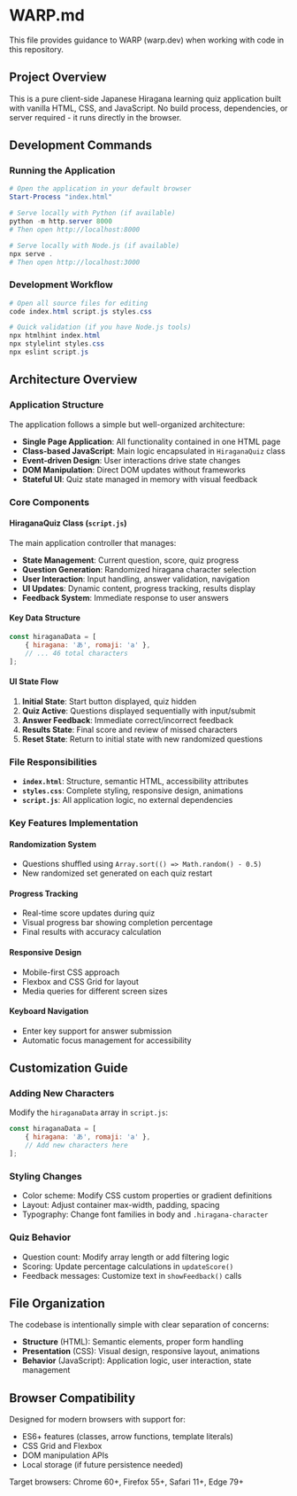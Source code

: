 # WARP.md

This file provides guidance to WARP (warp.dev) when working with code in this repository.

## Project Overview

This is a pure client-side Japanese Hiragana learning quiz application built with vanilla HTML, CSS, and JavaScript. No build process, dependencies, or server required - it runs directly in the browser.

## Development Commands

### Running the Application
```powershell
# Open the application in your default browser
Start-Process "index.html"
```

```powershell
# Serve locally with Python (if available)
python -m http.server 8000
# Then open http://localhost:8000
```

```powershell
# Serve locally with Node.js (if available)
npx serve .
# Then open http://localhost:3000
```

### Development Workflow
```powershell
# Open all source files for editing
code index.html script.js styles.css

# Quick validation (if you have Node.js tools)
npx htmlhint index.html
npx stylelint styles.css
npx eslint script.js
```

## Architecture Overview

### Application Structure
The application follows a simple but well-organized architecture:

- **Single Page Application**: All functionality contained in one HTML page
- **Class-based JavaScript**: Main logic encapsulated in `HiraganaQuiz` class
- **Event-driven Design**: User interactions drive state changes
- **DOM Manipulation**: Direct DOM updates without frameworks
- **Stateful UI**: Quiz state managed in memory with visual feedback

### Core Components

#### HiraganaQuiz Class (`script.js`)
The main application controller that manages:
- **State Management**: Current question, score, quiz progress
- **Question Generation**: Randomized hiragana character selection
- **User Interaction**: Input handling, answer validation, navigation
- **UI Updates**: Dynamic content, progress tracking, results display
- **Feedback System**: Immediate response to user answers

#### Key Data Structure
```javascript path=null start=null
const hiraganaData = [
    { hiragana: 'あ', romaji: 'a' },
    // ... 46 total characters
];
```

#### UI State Flow
1. **Initial State**: Start button displayed, quiz hidden
2. **Quiz Active**: Questions displayed sequentially with input/submit
3. **Answer Feedback**: Immediate correct/incorrect feedback
4. **Results State**: Final score and review of missed characters
5. **Reset State**: Return to initial state with new randomized questions

### File Responsibilities

- **`index.html`**: Structure, semantic HTML, accessibility attributes
- **`styles.css`**: Complete styling, responsive design, animations
- **`script.js`**: All application logic, no external dependencies

### Key Features Implementation

#### Randomization System
- Questions shuffled using `Array.sort(() => Math.random() - 0.5)`
- New randomized set generated on each quiz restart

#### Progress Tracking
- Real-time score updates during quiz
- Visual progress bar showing completion percentage
- Final results with accuracy calculation

#### Responsive Design
- Mobile-first CSS approach
- Flexbox and CSS Grid for layout
- Media queries for different screen sizes

#### Keyboard Navigation
- Enter key support for answer submission
- Automatic focus management for accessibility

## Customization Guide

### Adding New Characters
Modify the `hiraganaData` array in `script.js`:
```javascript path=/Users/xynah/hiragana-quiz/script.js start=2
const hiraganaData = [
    { hiragana: 'あ', romaji: 'a' },
    // Add new characters here
];
```

### Styling Changes
- Color scheme: Modify CSS custom properties or gradient definitions
- Layout: Adjust container max-width, padding, spacing
- Typography: Change font families in body and `.hiragana-character`

### Quiz Behavior
- Question count: Modify array length or add filtering logic
- Scoring: Update percentage calculations in `updateScore()`
- Feedback messages: Customize text in `showFeedback()` calls

## File Organization

The codebase is intentionally simple with clear separation of concerns:
- **Structure** (HTML): Semantic elements, proper form handling
- **Presentation** (CSS): Visual design, responsive layout, animations
- **Behavior** (JavaScript): Application logic, user interaction, state management

## Browser Compatibility

Designed for modern browsers with support for:
- ES6+ features (classes, arrow functions, template literals)
- CSS Grid and Flexbox
- DOM manipulation APIs
- Local storage (if future persistence needed)

Target browsers: Chrome 60+, Firefox 55+, Safari 11+, Edge 79+